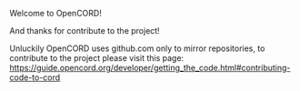 Welcome to OpenCORD!

And thanks for contribute to the project!

Unluckily OpenCORD uses github.com only to mirror repositories,
to contribute to the project please visit this page:
https://guide.opencord.org/developer/getting_the_code.html#contributing-code-to-cord
